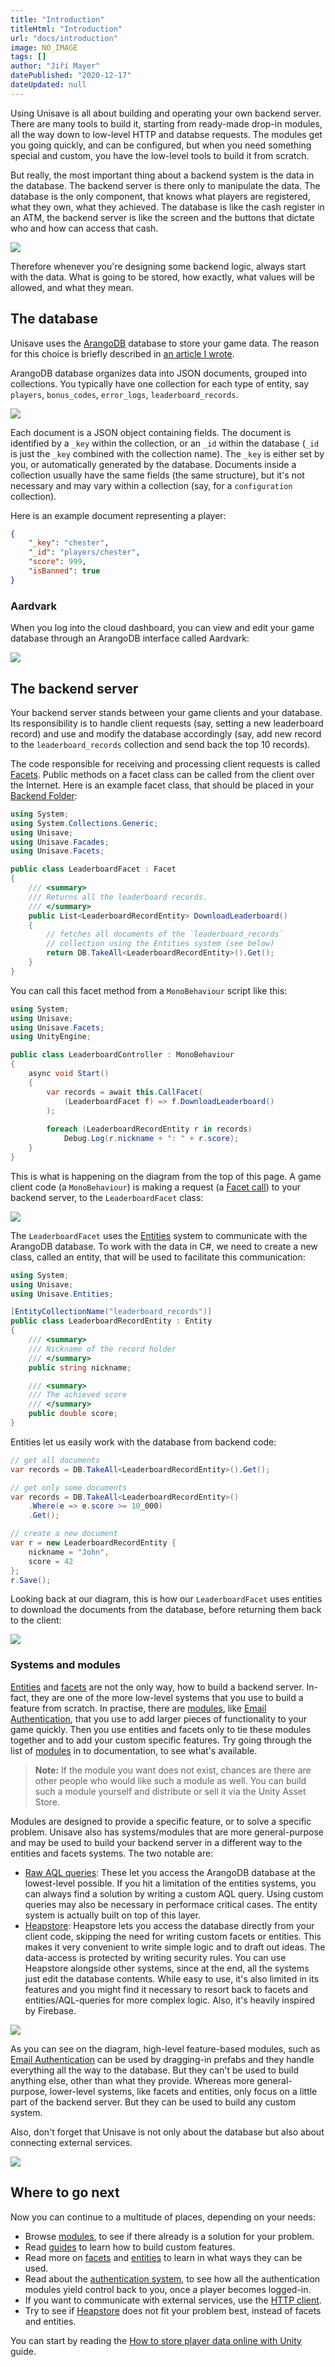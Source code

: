 ```yaml
---
title: "Introduction"
titleHtml: "Introduction"
url: "docs/introduction"
image: NO_IMAGE
tags: []
author: "Jiří Mayer"
datePublished: "2020-12-17"
dateUpdated: null
---
```


Using Unisave is all about building and operating your own backend server. There are many tools to build it, starting from ready-made drop-in modules, all the way down to low-level HTTP and databse requests. The modules get you going quickly, and can be configured, but when you need something special and custom, you have the low-level tools to build it from scratch.

But really, the most important thing about a backend system is the data in the database. The backend server is there only to manipulate the data. The database is the only component, that knows what players are registered, what they own, what they achieved. The database is like the cash register in an ATM, the backend server is like the screen and the buttons that dictate who and how can access that cash.

<img src="atm-analogy.png">

Therefore whenever you're designing some backend logic, always start with the data. What is going to be stored, how exactly, what values will be allowed, and what they mean.


## The database

Unisave uses the [ArangoDB](https://arangodb.com/) database to store your game data. The reason for this choice is briefly described in [an article I wrote](../../guides/why-not-to-build-game-backend-server-with-mysql-and-php/why-not-to-build-game-backend-server-with-mysql-and-php.md).

ArangoDB database organizes data into JSON documents, grouped into collections. You typically have one collection for each type of entity, say `players`, `bonus_codes`, `error_logs`, `leaderboard_records`.

<img src="collection-document-data.png">

Each document is a JSON object containing fields. The document is identified by a `_key` within the collection, or an `_id` within the database (`_id` is just the `_key` combined with the collection name). The `_key` is either set by you, or automatically generated by the database. Documents inside a collection usually have the same fields (the same structure), but it's not necessary and may vary within a collection (say, for a `configuration` collection).

Here is an example document representing a player:

```json
{
    "_key": "chester",
    "_id": "players/chester",
    "score": 999,
    "isBanned": true
}
```


### Aardvark

When you log into the cloud dashboard, you can view and edit your game database through an ArangoDB interface called Aardvark:

<img src="aardvark.png">


## The backend server

Your backend server stands between your game clients and your database. Its responsibility is to handle client requests (say, setting a new leaderboard record) and use and modify the database accordingly (say, add new record to the `leaderboard_records` collection and send back the top 10 records).

The code responsible for receiving and processing client requests is called [Facets](../facets.md). Public methods on a facet class can be called from the client over the Internet. Here is an example facet class, that should be placed in your [Backend Folder](../installation/installation.md#create-a-backend-folder):

```cs
using System;
using System.Collections.Generic;
using Unisave;
using Unisave.Facades;
using Unisave.Facets;

public class LeaderboardFacet : Facet
{
    /// <summary>
    /// Returns all the leaderboard records.
    /// </summary>
    public List<LeaderboardRecordEntity> DownloadLeaderboard()
    {
        // fetches all documents of the `leaderboard_records`
        // collection using the Entities system (see below)
        return DB.TakeAll<LeaderboardRecordEntity>().Get();
    }
}
```

You can call this facet method from a `MonoBehaviour` script like this:

```cs
using System;
using Unisave;
using Unisave.Facets;
using UnityEngine;

public class LeaderboardController : MonoBehaviour
{
    async void Start()
    {
        var records = await this.CallFacet(
            (LeaderboardFacet f) => f.DownloadLeaderboard()
        );
        
        foreach (LeaderboardRecordEntity r in records)
            Debug.Log(r.nickname + ": " + r.score);
    }
}
```

This is what is happening on the diagram from the top of this page. A game client code (a `MonoBehaviour`) is making a request (a [Facet call](../facets.md)) to your backend server, to the `LeaderboardFacet` class:

<img src="facet-call.png">

The `LeaderboardFacet` uses the [Entities](../entities.md) system to communicate with the ArangoDB database. To work with the data in C#, we need to create a new class, called an entity, that will be used to facilitate this communication:

```cs
using System;
using Unisave;
using Unisave.Entities;

[EntityCollectionName("leaderboard_records")]
public class LeaderboardRecordEntity : Entity
{
    /// <summary>
    /// Nickname of the record holder
    /// </summary>
    public string nickname;

    /// <summary>
    /// The achieved score
    /// </summary>
    public double score;
}
```

Entities let us easily work with the database from backend code:

```csharp
// get all documents
var records = DB.TakeAll<LeaderboardRecordEntity>().Get();

// get only some documents
var records = DB.TakeAll<LeaderboardRecordEntity>()
    .Where(e => e.score >= 10_000)
    .Get();

// create a new document
var r = new LeaderboardRecordEntity {
    nickname = "John",
    score = 42
};
r.Save();
```

Looking back at our diagram, this is how our `LeaderboardFacet` uses entities to download the documents from the database, before returning them back to the client:

<img src="entity-query.png">


### Systems and modules

[Entities](../entities.md) and [facets](../facets.md) are not the only way, how to build a backend server. In-fact, they are one of the more low-level systems that you use to build a feature from scratch. In practise, there are [modules](../modules.md), like [Email Authentication](../email-authentication/email-authentication.md), that you use to add larger pieces of functionality to your game quickly. Then you use entities and facets only to tie these modules together and to add your custom specific features. Try going through the list of [modules](../modules.md) in to documentation, to see what's available.

> **Note:** If the module you want does not exist, chances are there are other people who would like such a module as well. You can build such a module yourself and distribute or sell it via the Unity Asset Store.

Modules are designed to provide a specific feature, or to solve a specific problem. Unisave also has systems/modules that are more general-purpose and may be used to build your backend server in a different way to the entities and facets systems. The two notable are:

- [Raw AQL queries](../database.md): These let you access the ArangoDB database at the lowest-level possible. If you hit a limitation of the entities systems, you can always find a solution by writing a custom AQL query. Using custom queries may also be necessary in performace critical cases. The entity system is actually built on top of this layer.
- [Heapstore](../heapstore.md): Heapstore lets you access the database directly from your client code, skipping the need for writing custom facets or entities. This makes it very convenient to write simple logic and to draft out ideas. The data-access is protected by writing security rules. You can use Heapstore alongside other systems, since at the end, all the systems just edit the database contents. While easy to use, it's also limited in its features and you might find it necessary to resort back to facets and entities/AQL-queries for more complex logic. Also, it's heavily inspired by Firebase.

<img src="modules-diagram.png">

As you can see on the diagram, high-level feature-based modules, such as [Email Authentication](../email-authentication/email-authentication.md) can be used by dragging-in prefabs and they handle everything all the way to the database. But they can't be used to build anything else, other than what they provide. Whereas more general-purpose, lower-level systems, like facets and entities, only focus on a little part of the backend server. But they can be used to build any custom system.

Also, don't forget that Unisave is not only about the database but also about connecting external services.

<img src="external-services.png">


## Where to go next

Now you can continue to a multitude of places, depending on your needs:

- Browse [modules](../modules.md), to see if there already is a solution for your problem.
- Read [guides](../../guides/index.html) to learn how to build custom features.
- Read more on [facets](../facets.md) and [entities](../entities.md) to learn in what ways they can be used.
- Read about the [authentication system](../authentication.md), to see how all the authentication modules yield control back to you, once a player becomes logged-in.
- If you want to communicate with external services, use the [HTTP client](../http-client/http-client.md).
- Try to see if [Heapstore](../heapstore.md) does not fit your problem best, instead of facets and entities.

You can start by reading the [How to store player data online with Unity](../../guides/how-to-store-player-data-online-with-unity/how-to-store-player-data-online-with-unity.md) guide.
